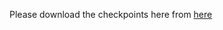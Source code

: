 Please download the checkpoints here from [here](http://val.serc.iisc.ernet.in/ICCP19/files/checkpoints/)
